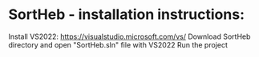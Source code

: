 # SortHeb - installation instructions:
Install VS2022: https://visualstudio.microsoft.com/vs/
Download SortHeb directory and open "SortHeb.sln" file with VS2022
Run the project
